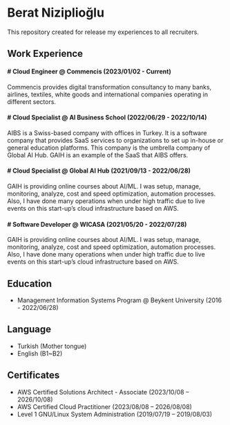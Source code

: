 # Berat Niziplioğlu
This repository created for release my experiences to all recruiters.  

## Work Experience
#### # Cloud Engineer @ Commencis (2023/01/02 - Current)
Commencis provides digital transformation consultancy to many banks, airlines, textiles, white goods and international companies operating in different sectors.

#### # Cloud Specialist @ AI Business School (2022/06/29 - 2022/10/14)
AIBS is a Swiss-based company with offices in Turkey. It is a software company that provides SaaS services to organizations to set up in-house or general education platforms. This company is the umbrella company of Global AI Hub. GAIH is an example of the SaaS that AIBS offers.

#### # Cloud Specialist @ Global AI Hub (2021/09/13 - 2022/06/28)
GAIH is providing online courses about AI/ML. I was setup, manage, monitoring, analyze, cost and speed optimization, automation processes. Also, I have done many operations when under high traffic due to live events on this start-up’s cloud infrastructure based on AWS.

#### # Software Developer @ WICASA (2021/05/20 - 2022/07/28)
GAIH is providing online courses about AI/ML. I was setup, manage, monitoring, analyze, cost and speed optimization, automation processes. Also, I have done many operations when under high traffic due to live events on this start-up’s cloud infrastructure based on AWS.

## Education
* Management Information Systems Program @ Beykent University (2016 - 2022/06/28)

## Language
* Turkish (Mother tongue)
* English (B1~B2)

## Certificates
* AWS Certified Solutions Architect - Associate (2023/10/08 – 2026/10/08)
* AWS Certified Cloud Practitioner (2023/08/08 – 2026/08/08)
* Level 1 GNU/Linux System Administration (2019/07/19 – 2019/08/03)